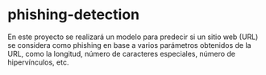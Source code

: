 # phishing-detection
En este proyecto se realizará un modelo para predecir si un sitio web (URL) se considera como phishing en base a varios parámetros obtenidos de la URL, como la longitud, número de caracteres especiales, número de hipervínculos, etc.
